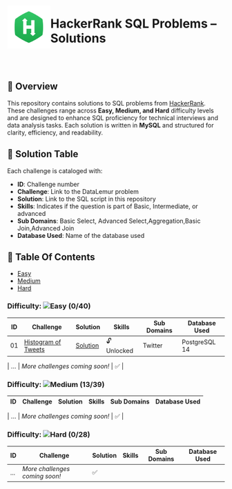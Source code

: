 <p align="left">
  <img src="https://github.com/Jayita11/SQLMastery_One-Stop_SQL_Interview_PrepHub/blob/main/HackerRank/HackerRank_logo.png" width="100" align="left">
  <h1> HackerRank SQL Problems – Solutions</h1>
</p>

<br><br>


## 📌 Overview
This repository contains solutions to SQL problems from [HackerRank](https://www.hackerrank.com/domains/sql?badge_type=sql&filters%5Bdifficulty%5D%5B%5D=easy). These challenges range across **Easy, Medium, and Hard** difficulty levels and are designed to enhance SQL proficiency for technical interviews and data analysis tasks. Each solution is written in **MySQL** and structured for clarity, efficiency, and readability.  

## 📜 Solution Table 
Each challenge is cataloged with:  

- **ID**: Challenge number  
- **Challenge**: Link to the DataLemur problem  
- **Solution**: Link to the SQL script in this repository  
- **Skills**: Indicates if the question is part of Basic, Intermediate, or advanced  
- **Sub Domains**: Basic Select, Advanced Select,Aggregation,Basic Join,Advanced Join
- **Database Used**: Name of the database used 
## 📂 Table Of Contents

- [Easy](#easy)
- [Medium](#medium)
- [Hard](#hard)
### Difficulty: ![Easy](https://img.shields.io/badge/Difficulty-Easy-brightgreen) **(0/40)** 

| ID  | Challenge | Solution | Skills | Sub Domains | Database Used | 
|----|---------------------------------|-----------|----------------|---------|---------|
| 01  | [Histogram of Tweets](https://datalemur.com/questions/sql-histogram-tweets) | [Solution](https://github.com/Jayita11/SQLMastery_One-Stop_SQL_Interview_PrepHub/blob/main/DataLemur/Easy/01_Histogram_of_Tweets%20Solution.sql) | 🔓 Unlocked | Twitter | PostgreSQL 14 | 

| ... | *More challenges coming soon!* | ✅ |

### Difficulty: ![Medium](https://img.shields.io/badge/Difficulty-Medium-brightgreen) **(13/39)** 
| ID  | Challenge | Solution | Skills | Sub Domains | Database Used | 
|----|---------------------------------|-----------|----------------|---------|---------|

| ... | *More challenges coming soon!* | ✅ |

### Difficulty: ![Hard](https://img.shields.io/badge/Difficulty-Hard-brightgreen) **(0/28)**  
| ID  | Challenge | Solution | Skills | Sub Domains | Database Used | 
|----|---------------------------------|-----------|----------------|---------|---------|
| ... | *More challenges coming soon!* | ✅ |




